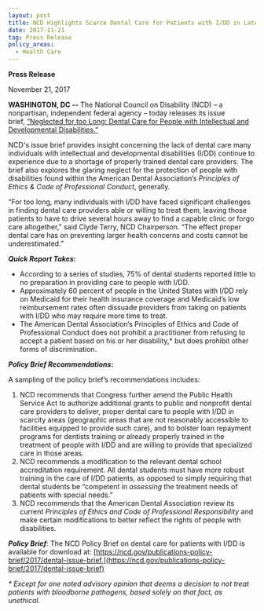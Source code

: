 ```yaml
---
layout: post
title: NCD Highlights Scarce Dental Care for Patients with I/DD in Latest Policy Brief
date: 2017-11-21
tag: Press Release
policy_areas:
  - Health Care
---
```

**Press Release**

November 21, 2017

**WASHINGTON, DC --** The National Council on Disability (NCD) – a nonpartisan, independent federal agency – today releases its issue brief, [“Neglected for too Long: Dental Care for People with Intellectual and Developmental Disabilities.”](https://ncd.gov/publications-policy-brief/2017/dental-issue-brief)

NCD's issue brief provides insight concerning the lack of dental care many individuals with intellectual and developmental disabilities (I/DD) continue to experience due to a shortage of properly trained dental care providers. The brief also explores the glaring neglect for the protection of people with disabilities found within the American Dental Association’s *Principles of Ethics &* *Code of Professional Conduct*, generally.

“For too long, many individuals with I/DD have faced significant challenges in finding dental care providers able or willing to treat them, leaving those patients to have to drive several hours away to find a capable clinic or forgo care altogether," said Clyde Terry, NCD Chairperson. “The effect proper dental care has on preventing larger health concerns and costs cannot be underestimated.”

***Quick Report Takes*:**

* According to a series of studies, 75% of dental students reported little to no preparation in providing care to people with I/DD.
* Approximately 60 percent of people in the United States with I/DD rely on Medicaid for their health insurance coverage and Medicaid’s low reimbursement rates often dissuade providers from taking on patients with I/DD who may require more time to treat.
* The American Dental Association’s Principles of Ethics and Code of Professional Conduct does not prohibit a practitioner from refusing to accept a patient based on his or her disability,* but does prohibit other forms of discrimination.

***Policy Brief Recommendations*:**

A sampling of the policy brief’s recommendations includes:

1. NCD recommends that Congress further amend the Public Health Service Act to authorize additional grants to public and nonprofit dental care providers to deliver, proper dental care to people with I/DD in scarcity areas (geographic areas that are not reasonably accessible to facilities equipped to provide such care), and to bolster loan repayment programs for dentists training or already properly trained in the treatment of people with I/DD and are willing to provide that specialized care in those areas.
2. NCD recommends a modification to the relevant dental school accreditation requirement. All dental students must have more robust training in the care of I/DD patients, as opposed to simply requiring that dental students be “competent in *assessing* the treatment needs of patients with special needs.”
3. NCD recommends that the American Dental Association review its current *Principles of Ethics and Code of Professional Responsibility* and make certain modifications to better reflect the rights of people with disabilities.

***Policy Brief***: The NCD Policy Brief on dental care for patients with I/DD is available for download at: [https://ncd.gov/publications-policy-brief/2017/dental-issue-brief.](https://ncd.gov/publications-policy-brief/2017/dental-issue-brief)

*\* Except for one noted advisory opinion that deems a decision to not treat patients with bloodborne pathogens, based solely on that fact, as unethical.*